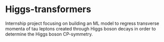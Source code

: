 # Higgs-transformers
Internship project focusing on building an ML model to regress transverse momenta of tau leptons created through Higgs boson decays in order to determine the Higgs boson CP-symmetry.
